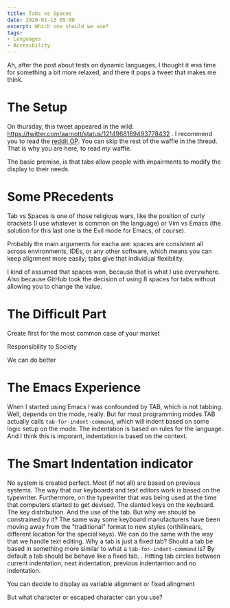 ```yaml
---
title: Tabs vs Spaces
date: 2020-01-13 05:00
excerpt: Which one should we use?
tags:
- Languages
- Accesibility
---
```


Ah, after the post about tests on dynamic languages, I thought it was time for something a bit more relaxed, and there it pops a tweet that makes me think.

# The Setup
On thursday, this tweet appeared in the wild: https://twitter.com/aarnott/status/1214968169493778432 . I recommend you to read the [reddit OP](https://t.co/HtfMNkOU3l?amp=1). You can skip the rest of the waffle in the thread. That is why you are here, to read *my* waffle.

The basic premise, is that tabs allow people with impairments to modify the display to their needs.

# Some PRecedents

Tab vs Spaces is one of those religious wars, like the position of curly brackets (I use whatever is common on the language) or Vim vs Emacs (the solution for this last one is the Evil mode for Emacs, of course).

Probably the main arguments for eacha are: spaces are consistent all across environments, IDEs, or any other software, which means you can keep alignment more easily; tabs give that individual flexibility.

I kind of assumed that spaces won, because that is what I use everywhere. Also because GitHub took the decision of using 8 spaces for tabs without allowing you to change the value.

# The Difficult Part
Create first for the most common case of your market

Responsibility to Society

We can do better

# The Emacs Experience

When I started using Emacs I was confounded by TAB, which is not tabbing. Well, depends on the mode, really. But for most programming modes TAB actually calls `tab-for-indent-command`, which will indent based on some logic setup on the mode. The indentation is based on rules for the language. And I think this is imporant, indentation is based on the context.

# The Smart Indentation indicator

No system is created perfect. Most (if not all) are based on previous systems. The way that our keyboards and text editors work is based on the typewriter. Furthermore, on the typewriter that was being used at the time that computers started to get devised. The slanted keys on the keyboard. The key distribution. And the use of the tab. But why we should be constrained by it? The same way some keyboard manufacturers have been moving away from the "traditional" format to new styles (orthilinears, different location for the special keys). We can do the same with the way that we handle text editing. Why a tab is just a fixed tab? Should a tab be based in something more similar to what a `tab-for-indent-command` is? By default a tab should be behave like a fixed tab. . Hitting tab circles between current indentation, next indentation, previous indentantion and no indentation. 

You can decide to display as variable alignment or fixed alingment

But what character or escaped character can you use?
